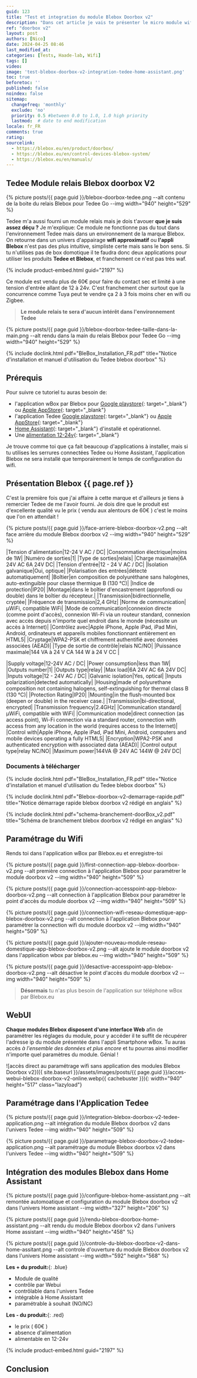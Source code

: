 ```yaml
---
guid: 123
title: "Test et integration du module Blebox Doorbox v2"
description: "Dans cet article je vais te présenter le micro module wifi doorbox v2 de Blebox NO/NC pour porte de garage, portail ainsi que l'intégration dans l'application Tedee et Home Assistant"
ref: "doorbox v2"
layout: post
authors: [Nico]
date: 2024-04-25 08:46
last_modified_at: 
categories: [Tests, Haade-lab, Wifi]
tags: []
video: 
image: 'test-blebox-doorbox-v2-integration-tedee-home-assistant.png'
toc: true
beforetoc: ''
published: false
noindex: false
sitemap:
  changefreq: 'monthly'
  exclude: 'no'
  priority: 0.5 #between 0.0 to 1.0, 1.0 high priority
  lastmod:  # date to end modification
locale: fr_FR
comments: true
rating:  
sourcelink:
  - https://blebox.eu/en/product/doorbox/
  - https://blebox.eu/en/control-devices-blebox-system/
  - https://blebox.eu/en/manuals/
---
```


## Tedee Module relais Blebox doorbox V2

{% picture posts/{{ page.guid }}/blebox-doorbox-tedee.png --alt contenu de la boite du relais Blebox pour Tedee Go --img width="940" height="529" %}

Tedee m'a aussi fourni un module relais mais je dois t'avouer **que je suis assez déçu ?** Je m'explique:
Ce module ne fonctionne pas du tout dans l'environnement Tedee mais dans un environnement de la marque Blebox. On retourne dans un univers d'appairage **wifi approximatif** ou **l'appli Blebox** n'est pas des plus intuitive, simpliste certe mais sans le bon sens. Si tu n'utilises pas de box domotique il te faudra donc deux applications pour utiliser les produits **Tedee et Blebox**, et franchement ce n'est pas très waf.

{% include product-embed.html guid="2197" %}

Ce module est vendu plus de 60€ pour faire du contact sec et limité à une tension d'entrée allant de 12 à 24v. C'est franchement cher surtout que la concurrence comme Tuya peut te vendre ça 2 à 3 fois moins cher en wifi ou Zigbee.

> **Le module relais te sera d'aucun intérêt dans l'environnement Tedee**

{% picture posts/{{ page.guid }}/blebox-doorbox-tedee-taille-dans-la-main.png --alt rendu dans la main du relais Blebox pour Tedee Go --img width="940" height="529" %}

{% include doclink.html pdf="BleBox_Installation_FR.pdf" title="Notice d'installation et manuel d'utilisation du Tedee blebox doorbox" %}

## Prérequis

Pour suivre ce tutoriel tu auras besoin de:
- l'application wBox par Blebox pour [Google playstore](https://play.google.com/store/apps/details?id=eu.blebox.wBox&hl=en_US){: target="_blank"} ou [Apple AppStore](https://apps.apple.com/fr/app/wbox-by-blebox-eu/id1000135997){: target="_blank"}
- l'application Tedee [Google playstore](https://play.google.com/store/apps/details?id=tedee.mobile&hl=fr&gl=US){: target="_blank"} ou [Apple AppStore](https://apps.apple.com/fr/app/tedee/id1481874162){: target="_blank"}
- [Home Assistant](https://www.home-assistant.io/){: target="_blank"} d'installé et opérationnel.
- Une [alimentation 12-24v](https://s.click.aliexpress.com/e/_DEmnuCJ){: target="_blank"}

Je trouve comme toi que ça fait beaucoup d'applications à installer, mais si tu utilises les serrures connectées Tedee ou Home Assistant, l'application Blebox ne sera installé que temporairement le temps de configuration du wifi.

## Présentation Blebox {{ page.ref }}

C'est la première fois que j'ai affaire à cette marque et d'ailleurs je tiens à remercier Tedee de me l'avoir fourni. Je dois dire que le produit est d'excellente qualité vu le prix ( vendu aux alentours de 60€ ) c'est le moins que l'on en attendait !

{% picture posts/{{ page.guid }}/face-arriere-blebox-doorbox-v2.png --alt face arrière du module Blebox doorbox v2 --img width="940" height="529" %}

|Tension d'alimentation|12-24 V AC / DC|
|Consommation électrique|moins de 1W|
|Numéro de sorties|1|
|Type de sorties|relais|
|Charge maximale|6A 24V AC 6A 24V DC|
|Tension d'entrée|12 - 24 V AC / DC|
|Isolation galvanique|Oui, optique|
|Polarisation des entrées|détecté automatiquement|
|Boîtier|en composition de polyuréthane sans halogènes, auto-extinguible pour classe thermique B (130 °C)|
|Indice de protection|IP20|
|Montage|dans le boîtier d'encastrement (approfondi ou double) dans le boîtier du récepteur.|
|Transmission|bidirectionnelle, cryptée|
|Fréquence de transmission|2,4 GHz|
|Norme de communication|μWiFi, compatible WiFi|
|Mode de communication|connexion directe (comme point d'accès), connexion Wi-Fi via un routeur standard, connexion avec accès depuis n'importe quel endroit dans le monde (nécessite un accès à Internet)|
|Contrôlez avec|Apple iPhone, Apple iPad, iPad Mini, Android, ordinateurs et appareils mobiles fonctionnant entièrement en HTML5|
|Cryptage|WPA2-PSK et chiffrement authentifié avec données associées (AEAD)|
|Type de sortie de contrôle|relais NC/NO|
|Puissance maximale|144 VA à 24 V CA 144 W à 24 V CC |

|Supply voltage|12-24V AC / DC|
|Power consumption|less than 1W|
|Outputs number|1|
|Outputs type|relay|
|Max load|6A 24V AC 6A 24V DC|
|Inputs voltage|12 - 24V AC / DC|
|Galvanic isolation|Yes, optical|
|Inputs polarization|detected automatically|
|Housing|made of polyurethane composition not containing halogens, self-extinguishing for thermal class B (130 °C)|
|Protection Rating|IP20|
|Mounting|in the flush-mounted box (deepen or double) in the receiver case.|
|Transmission|bi-directional, encrypted|
|Transmission frequency|2.4GHz|
|Communication standard|μWiFi, compatible with WiFi|
|Communication mode|direct connection (as access point), Wi-Fi connection via a standard router, connection with access from any location in the world (requires access to the Internet)|
|Control with|Apple iPhone, Apple iPad, iPad Mini, Android, computers and mobile devices operating a fully HTML5|
|Encryption|WPA2-PSK and authenticated encryption with associated data (AEAD)|
|Control output type|relay NC/NO|
|Maximum power|144VA @ 24V AC 144W @ 24V DC|

### Documents à télécharger

{% include doclink.html pdf="BleBox_Installation_FR.pdf" title="Notice d'installation et manuel d'utilisation du Tedee blebox doorbox" %}

{% include doclink.html pdf="Blebox-doorbox-v2-demarrage-rapide.pdf" title="Notice démarrage rapide blebox doorbox v2 rédigé en anglais" %}

{% include doclink.html pdf="schema-branchement-doorBox_v2.pdf" title="Schéma de branchement blebox doorbox v2 rédigé en anglais" %}

## Paramétrage du Wifi

Rends toi dans l'application wBox par Blebox.eu et enregistre-toi 

{% picture posts/{{ page.guid }}/first-connection-app-blebox-doorbox-v2.png --alt première connection à l'application Blebox pour paramétrer le module doorbox v2 --img width="940" height="509" %}

{% picture posts/{{ page.guid }}/connection-accesspoint-app-blebox-doorbox-v2.png --alt connection à l'application Blebox pour paramétrer le point d'accès du module doorbox v2 --img width="940" height="509" %}

{% picture posts/{{ page.guid }}/connection-wifi-reseau-domestique-app-blebox-doorbox-v2.png --alt connection à l'application Blebox pour paramétrer la connection wifi du module doorbox v2 --img width="940" height="509" %}

{% picture posts/{{ page.guid }}/ajouter-nouveau-module-reseau-domestique-app-blebox-doorbox-v2.png --alt ajoute le module doorbox v2 dans l'application wbox par blebox.eu --img width="940" height="509" %}

{% picture posts/{{ page.guid }}/desactive-accesspoint-app-blebox-doorbox-v2.png --alt désactive le point d'accès du module doorbox v2 --img width="940" height="509" %}

> **Désormais** tu n'as plus besoin de l'application sur téléphone wBox par Blebox.eu

## WebUI

**Chaque modules Blebox disposent d'une interface Web** afin de paramétrer les réglages du module, pour y accéder il te suffit de récupérer l'adresse ip du module présentée dans l'appli Smartphone wBox. Tu auras accès *à l'ensemble des données et plus encore* et tu pourras ainsi modifier n'importe quel paramètres du module. Génial !

![accès direct au paramétrage wifi sans application des modules Blebox Doorbox v2]({{ site.baseurl }}/assets/images/posts/{{ page.guid }}/acces-webui-blebox-doorbox-v2-online.webp{{ cachebuster }}){: width="940" height="517" class="lazyload"}

## Paramétrage dans l'Application Tedee

{% picture posts/{{ page.guid }}/integration-blebox-doorbox-v2-tedee-application.png --alt intégration du module Blebox doorbox v2 dans l'univers Tedee --img width="940" height="509" %}

{% picture posts/{{ page.guid }}/parametrage-blebox-doorbox-v2-tedee-application.png --alt paramétrage du module Blebox doorbox v2 dans l'univers Tedee --img width="940" height="509" %}

## Intégration des modules Blebox dans Home Assistant

{% picture posts/{{ page.guid }}/configure-blebox-home-assistant.png --alt remontée automoatique et configuration du module Blebox doorbox v2 dans l'univers Home assistant --img width="327" height="206" %}

{% picture posts/{{ page.guid }}/rendu-blebox-doorbox-home-assistant.png --alt rendu du module Blebox doorbox v2 dans l'univers Home assistant --img width="940" height="458" %}

{% picture posts/{{ page.guid }}/controle-du-blebox-doorbox-v2-dans-home-assitant.png --alt controle d'ouverture du module Blebox doorbox v2 dans l'univers Home assistant --img width="592" height="568" %}



**Les + du produit:**{: .blue}
- Module de qualité
- contrôle par Webui
- contrôlable dans l'univers Tedee
- intégrable à Home Assistant
- paramétrable à souhait (NO/NC)

**Les - du produit:**{: .red}
- le prix ( 60€ )
- absence d'alimentation
- alimentable en 12-24v

{% include product-embed.html guid="2197" %}

## Conclusion



